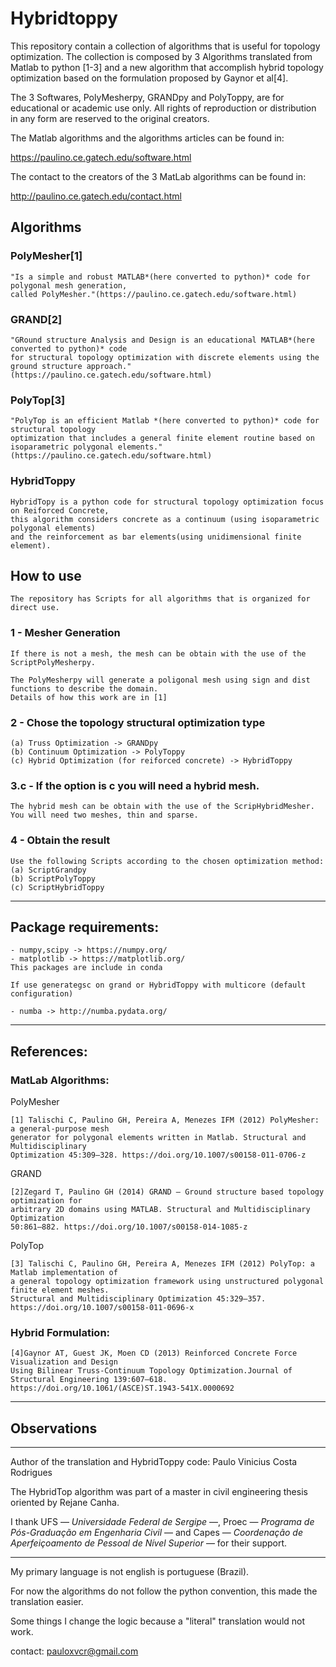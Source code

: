 # Hybridtoppy

This repository contain a collection of algorithms that is useful for topology optimization.
The collection is composed by 3 Algorithms translated from Matlab to python [1-3] 
and a new algorithm that accomplish hybrid topology optimization based on the formulation proposed by 
Gaynor et al[4].

The 3 Softwares, PolyMesherpy, GRANDpy and PolyToppy, are for educational or academic use only. All rights of reproduction or
distribution in any form are reserved to the original creators.

The Matlab algorithms and the algorithms articles can be found in:

https://paulino.ce.gatech.edu/software.html

The contact to the creators of the 3 MatLab algorithms can be found in:

http://paulino.ce.gatech.edu/contact.html

## Algorithms
### PolyMesher[1]
    "Is a simple and robust MATLAB*(here converted to python)* code for polygonal mesh generation,
    called PolyMesher."(https://paulino.ce.gatech.edu/software.html)
### GRAND[2]
    "GRound structure Analysis and Design is an educational MATLAB*(here converted to python)* code
    for structural topology optimization with discrete elements using the ground structure approach."
    (https://paulino.ce.gatech.edu/software.html)
### PolyTop[3]
    "PolyTop is an efficient Matlab *(here converted to python)* code for structural topology 
    optimization that includes a general finite element routine based on isoparametric polygonal elements."
    (https://paulino.ce.gatech.edu/software.html)
### HybridToppy
    HybridTopy is a python code for structural topology optimization focus on Reiforced Concrete, 
    this algorithm considers concrete as a continuum (using isoparametric polygonal elements)
    and the reinforcement as bar elements(using unidimensional finite element).

## How to use

    The repository has Scripts for all algorithms that is organized for direct use.

### 1 - Mesher Generation
  
    If there is not a mesh, the mesh can be obtain with the use of the ScriptPolyMesherpy.

    The PolyMesherpy will generate a poligonal mesh using sign and dist functions to describe the domain. 
    Details of how this work are in [1]

### 2 - Chose the topology structural optimization type

    (a) Truss Optimization -> GRANDpy
    (b) Continuum Optimization -> PolyToppy
    (c) Hybrid Optimization (for reiforced concrete) -> HybridToppy

### 3.c - If the option is c you will need a hybrid mesh.
    
    The hybrid mesh can be obtain with the use of the ScripHybridMesher.
    You will need two meshes, thin and sparse.

### 4 - Obtain the result
    Use the following Scripts according to the chosen optimization method:
    (a) ScriptGrandpy
    (b) ScriptPolyToppy
    (c) ScriptHybridToppy

---

## Package requirements:

    - numpy,scipy -> https://numpy.org/
    - matplotlib -> https://matplotlib.org/  
    This packages are include in conda

    If use generategsc on grand or HybridToppy with multicore (default configuration)

    - numba -> http://numba.pydata.org/

---

## References:
### MatLab Algorithms:

  PolyMesher
    
    [1] Talischi C, Paulino GH, Pereira A, Menezes IFM (2012) PolyMesher: a general-purpose mesh 
    generator for polygonal elements written in Matlab. Structural and Multidisciplinary 
    Optimization 45:309–328. https://doi.org/10.1007/s00158-011-0706-z

  GRAND
    
    [2]Zegard T, Paulino GH (2014) GRAND — Ground structure based topology optimization for 
    arbitrary 2D domains using MATLAB. Structural and Multidisciplinary Optimization 
    50:861–882. https://doi.org/10.1007/s00158-014-1085-z

  PolyTop
    
    [3] Talischi C, Paulino GH, Pereira A, Menezes IFM (2012) PolyTop: a Matlab implementation of 
    a general topology optimization framework using unstructured polygonal finite element meshes. 
    Structural and Multidisciplinary Optimization 45:329–357. 
    https://doi.org/10.1007/s00158-011-0696-x

### Hybrid Formulation:
  
    [4]Gaynor AT, Guest JK, Moen CD (2013) Reinforced Concrete Force Visualization and Design 
    Using Bilinear Truss-Continuum Topology Optimization.Journal of Structural Engineering 139:607–618.
    https://doi.org/10.1061/(ASCE)ST.1943-541X.0000692


---

## Observations

---

Author of the translation and HybridToppy code: Paulo Vinicius Costa Rodrigues

The HybridTop algorithm was part of a master in civil engineering thesis oriented by Rejane Canha.

I thank UFS — *Universidade Federal de Sergipe* —, Proec — *Programa de Pós-Graduação em Engenharia Civil* — and Capes — *Coordenação de Aperfeiçoamento de Pessoal de Nível Superior* — for their support.

---

My primary language is not english is portuguese (Brazil).

For now the algorithms do not follow the python convention, this made the translation easier.

Some things I change the logic because a "literal" translation would not work.


contact: pauloxvcr@gmail.com



